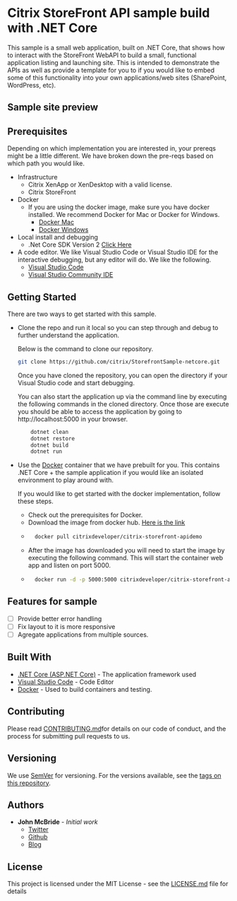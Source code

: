 # Citrix StoreFront API sample build with .NET Core

This sample is a small web application, built on .NET Core, that shows
how to interact with the StoreFront WebAPI to build a small, functional application listing
and launching site. This is intended to demonstrate the APIs as well as provide a template
for you to if you would like to embed some of this functionality into your own applications/web sites (SharePoint, WordPress, etc).

## Sample site preview
[](./preview-images/sample-storefront.png)

## Prerequisites

Depending on which implementation you are interested in, your prereqs might be a little different. We have broken down the pre-reqs based on which path you would like.

- Infrastructure
    - Citrix XenApp or XenDesktop with a valid license.
    - Citrix StoreFront
- Docker
    - If you are using the docker image, make sure you have docker installed. We recommend Docker for Mac or Docker for Windows.
        - [Docker Mac](https://www.docker.com/docker-mac)
        - [Docker Windows](https://www.docker.com/docker-windows)
- Local install and debugging
  - .Net Core SDK Version 2 [Click Here](http://www.dot.net)
- A code editor. We like Visual Studio Code or Visual Studio IDE for the interactive debugging, but any editor will do. We like the following.
    - [Visual Studio Code](https://code.visualstudio.com/)
    - [Visual Studio Community IDE](https://www.visualstudio.com/free-developer-offers/)

## Getting Started

There are two ways to get started with this sample.

- Clone the repo and run it local so you can step through and debug to further understand the application.

    Below is the command to clone our repository.
    ``` sh
    git clone https://github.com/citrix/StorefrontSample-netcore.git
    ```
    Once you have cloned the repository, you can open the directory if your Visual Studio code and start debugging.

    You can also start the application up via the command line by executing the following commands in the cloned directory. Once those are execute you should be able to access the application by going to http://localhost:5000 in your browser.
    ``` sh
        dotnet clean
        dotnet restore
        dotnet build
        dotnet run
    ```

- Use the [Docker](http://www.docker.com) container that we have prebuilt for you. This contains .NET Core + the sample application if you would like an isolated environment to play around with.

    If you would like to get started with the docker implementation, follow these steps.

    - Check out the prerequisites for Docker.
    - Download the image from docker hub. [Here is the link](https://hub.docker.com/r/citrixdeveloper/citrix-storefront-apidemo/)
    - ```sh
        docker pull citrixdeveloper/citrix-storefront-apidemo
      ```
    - After the image has downloaded you will need to start the image by executing the following command. This will start the container web app and listen on port 5000.
    - ```sh
        docker run -d -p 5000:5000 citrixdeveloper/citrix-storefront-apidemo 
      ```

## Features for sample

- [ ] Provide better error handling
- [ ] Fix layout to it is more responsive
- [ ] Agregate applications from multiple sources.

## Built With

* [.NET Core (ASP.NET Core)](http://www.dot.net) - The application framework used
* [Visual Studio Code](http://code.visualstudio.com) - Code Editor
* [Docker](http://www.docker.com) - Used to build containers and testing.

## Contributing

Please read [CONTRIBUTING.md](CONTRIBUTING.md)for details on our code of conduct, and the process for submitting pull requests to us.

## Versioning

We use [SemVer](http://semver.org/) for versioning. For the versions available, see the [tags on this repository](https://github.com/your/project/tags). 

## Authors

* **John McBride** - *Initial work*
    - [Twitter](https://www.twitter.com/johnmcbride)
    - [Github](https://github.com/johnmcbride)
    - [Blog](https://blogs.citrix.com/author/johnmcb)

## License

This project is licensed under the MIT License - see the [LICENSE.md](LICENSE.md) file for details

